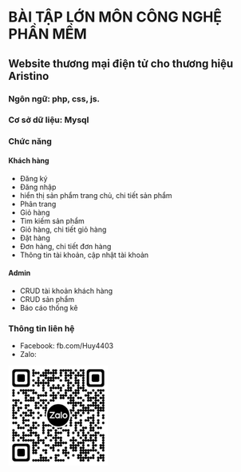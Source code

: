 # BÀI TẬP LỚN MÔN CÔNG NGHỆ PHẦN MỀM

## Website thương mại điện tử cho thương hiệu Aristino

### Ngôn ngữ: php, css, js.

### Cơ sở dữ liệu: Mysql

### Chức năng

#### Khách hàng
- Đăng ký
- Đăng nhập
- hiển thị sản phẩm trang chủ, chi tiết sản phẩm
- Phân trang
- Giỏ hàng
- Tìm kiếm sản phẩm
- Giỏ hàng, chi tiết giỏ hàng
- Đặt hàng
- Đơn hàng, chi tiết đơn hàng
- Thông tin tài khoản, cập nhật tài khoản

#### Admin
- CRUD tài khoản khách hàng
- CRUD sản phẩm
- Báo cáo thống kê

### Thông tin liên hệ
- Facebook: fb.com/Huy4403
- Zalo: 
<img src="image.png" alt="Zalo logo" width="200">